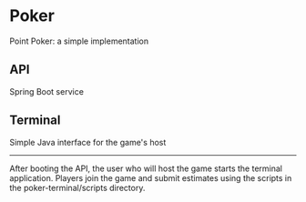 # Poker
Point Poker: a simple implementation

## API
Spring Boot service

## Terminal
Simple Java interface for the game's host 

---
After booting the API, the user who will host the game starts the terminal application. Players join the game and submit 
estimates using the scripts in the poker-terminal/scripts directory.
